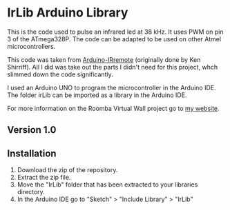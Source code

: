 # IrLib Arduino Library

This is the code used to pulse an infrared led at 38 kHz. It uses PWM on pin 3 of
the ATmega328P. The code can be adapted to be used on other Atmel microcontrollers.

This code was taken from [Arduino-IRremote](https://github.com/z3t0/Arduino-IRremote) (originally done by Ken Shirriff). All I did 
was take out the parts I didn't need for this project, whch slimmed down the code significantly.

I used an Arduino UNO to program the microcontroller in the Arduino IDE. The folder irLib can be imported as
a library in the Arduino IDE.

For more information on the Roomba Virtual Wall project go to [my website](http://codyjking.weebly.com/electronics-projects.html).

## Version 1.0

## Installation

1. Download the zip of the repository.
2. Extract the zip file.
3. Move the "IrLib" folder that has been extracted to your libraries directory.
4. In the Arduino IDE go to "Sketch" > "Include Library" > "IrLib"
